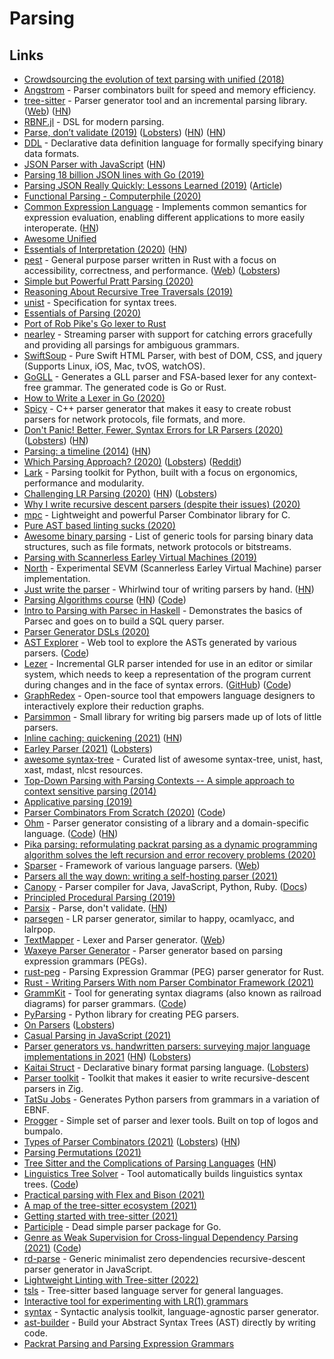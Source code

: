 # Parsing

## Links

- [Crowdsourcing the evolution of text parsing with unified (2018)](https://medium.com/unifiedjs/collectively-evolving-through-crowdsourcing-22c359ea95cc)
- [Angstrom](https://github.com/inhabitedtype/angstrom) - Parser combinators built for speed and memory efficiency.
- [tree-sitter](https://github.com/tree-sitter/tree-sitter) - Parser generator tool and an incremental parsing library. ([Web](https://tree-sitter.github.io/tree-sitter/)) ([HN](https://news.ycombinator.com/item?id=26225298))
- [RBNF.jl](https://github.com/thautwarm/RBNF.jl) - DSL for modern parsing.
- [Parse, don’t validate (2019)](https://lexi-lambda.github.io/blog/2019/11/05/parse-don-t-validate/) ([Lobsters](https://lobste.rs/s/uemphs/parse_don_t_validate)) ([HN](https://news.ycombinator.com/item?id=21476261)) ([HN](https://news.ycombinator.com/item?id=27639890))
- [DDL](https://github.com/yeslogic/ddl) - Declarative data definition language for formally specifying binary data formats.
- [JSON Parser with JavaScript](https://lihautan.com/json-parser-with-javascript/) ([HN](https://news.ycombinator.com/item?id=21772336))
- [Parsing 18 billion JSON lines with Go (2019)](https://itnext.io/parsing-18-billion-lines-json-with-go-738be6ee5ed2)
- [Parsing JSON Really Quickly: Lessons Learned (2019)](https://www.youtube.com/watch?v=wlvKAT7SZIQ) ([Article](https://blog.metaobject.com/2020/04/somewhat-less-lethargic-json-support.html))
- [Functional Parsing - Computerphile (2020)](https://www.youtube.com/watch?v=dDtZLm7HIJs)
- [Common Expression Language](https://github.com/google/cel-spec) - Implements common semantics for expression evaluation, enabling different applications to more easily interoperate. ([HN](https://news.ycombinator.com/item?id=25377620))
- [Awesome Unified](https://github.com/unifiedjs/awesome-unified)
- [Essentials of Interpretation (2020)](http://dmitrysoshnikov.com/courses/essentials-of-interpretation/) ([HN](https://news.ycombinator.com/item?id=22549265))
- [pest](https://github.com/pest-parser/pest) - General purpose parser written in Rust with a focus on accessibility, correctness, and performance. ([Web](https://pest.rs/)) ([Lobsters](https://lobste.rs/s/nplikm/pest_parser_rust_using_pegs))
- [Simple but Powerful Pratt Parsing (2020)](https://matklad.github.io/2020/04/13/simple-but-powerful-pratt-parsing.html)
- [Reasoning About Recursive Tree Traversals (2019)](https://arxiv.org/pdf/1910.09521.pdf)
- [unist](https://github.com/syntax-tree/unist) - Specification for syntax trees.
- [Essentials of Parsing (2020)](https://www.youtube.com/playlist?list=PLGNbPb3dQJ_6aPNnlBvXGyNMlDtNTqN5I)
- [Port of Rob Pike's Go lexer to Rust](https://github.com/jackmott/rust-lexer)
- [nearley](https://github.com/kach/nearley) - Streaming parser with support for catching errors gracefully and providing all parsings for ambiguous grammars.
- [SwiftSoup](https://github.com/scinfu/SwiftSoup) - Pure Swift HTML Parser, with best of DOM, CSS, and jquery (Supports Linux, iOS, Mac, tvOS, watchOS).
- [GoGLL](https://github.com/goccmack/gogll) - Generates a GLL parser and FSA-based lexer for any context-free grammar. The generated code is Go or Rust.
- [How to Write a Lexer in Go (2020)](https://www.aaronraff.dev/blog/how-to-write-a-lexer-in-go)
- [Spicy](https://github.com/zeek/spicy) - C++ parser generator that makes it easy to create robust parsers for network protocols, file formats, and more.
- [Don't Panic! Better, Fewer, Syntax Errors for LR Parsers (2020)](https://soft-dev.org/pubs/html/diekmann_tratt__dont_panic/) ([Lobsters](https://lobste.rs/s/pje7ff/don_t_panic_better_fewer_syntax_errors_for)) ([HN](https://news.ycombinator.com/item?id=23850718))
- [Parsing: a timeline (2014)](http://jeffreykegler.github.io/Ocean-of-Awareness-blog/individual/2014/09/chron.html) ([HN](https://news.ycombinator.com/item?id=8290681))
- [Which Parsing Approach? (2020)](https://tratt.net/laurie/blog/entries/which_parsing_approach.html) ([Lobsters](https://lobste.rs/s/9pcqys/which_parsing_approach)) ([Reddit](https://www.reddit.com/r/Compilers/comments/it80pu/which_parsing_approach/))
- [Lark](https://github.com/lark-parser/lark/) - Parsing toolkit for Python, built with a focus on ergonomics, performance and modularity.
- [Challenging LR Parsing (2020)](https://rust-analyzer.github.io//blog/2020/09/16/challeging-LR-parsing.html) ([HN](https://news.ycombinator.com/item?id=24492675)) ([Lobsters](https://lobste.rs/s/t9oewt/challenging_lr_parsing))
- [Why I write recursive descent parsers (despite their issues) (2020)](https://utcc.utoronto.ca/~cks/space/blog/programming/WhyRDParsersForMe)
- [mpc](https://github.com/orangeduck/mpc) - Lightweight and powerful Parser Combinator library for C.
- [Pure AST based linting sucks (2020)](https://rdambrosio016.github.io/rust/2020/09/18/pure-ast-based-linting-sucks.html)
- [Awesome binary parsing](https://github.com/dloss/binary-parsing) - List of generic tools for parsing binary data structures, such as file formats, network protocols or bitstreams.
- [Parsing with Scannerless Earley Virtual Machines (2019)](https://www.bjmc.lu.lv/fileadmin/user_upload/lu_portal/projekti/bjmc/Contents/7_2_01_Saikunas.pdf)
- [North](https://github.com/tuxmark5/north) - Experimental SEVM (Scannerless Earley Virtual Machine) parser implementation.
- [Just write the parser](https://tiarkrompf.github.io/notes/?/just-write-the-parser/) - Whirlwind tour of writing parsers by hand. ([HN](https://news.ycombinator.com/item?id=24837898))
- [Parsing Algorithms course](http://dmitrysoshnikov.com/courses/parsing-algorithms/) ([HN](https://news.ycombinator.com/item?id=24898210)) ([Code](https://github.com/DmitrySoshnikov/letter-source))
- [Intro to Parsing with Parsec in Haskell](https://github.com/JakeWheat/intro_to_parsing) - Demonstrates the basics of Parsec and goes on to build a SQL query parser.
- [Parser Generator DSLs (2020)](https://kitten.sh/parser-generator-dsl)
- [AST Explorer](https://astexplorer.net/) - Web tool to explore the ASTs generated by various parsers. ([Code](https://github.com/fkling/astexplorer))
- [Lezer](https://lezer.codemirror.net/) - Incremental GLR parser intended for use in an editor or similar system, which needs to keep a representation of the program current during changes and in the face of syntax errors. ([GitHub](https://github.com/lezer-parser)) ([Code](https://github.com/lezer-parser/lezer))
- [GraphRedex](https://github.com/TOPLLab/GraphRedex) - Open-source tool that empowers language designers to interactively explore their reduction graphs.
- [Parsimmon](https://github.com/jneen/parsimmon) - Small library for writing big parsers made up of lots of little parsers.
- [Inline caching: quickening (2021)](https://bernsteinbear.com/blog/inline-caching-quickening/) ([HN](https://news.ycombinator.com/item?id=26054573))
- [Earley Parser (2021)](https://rahul.gopinath.org/post/2021/02/06/earley-parsing/) ([Lobsters](https://lobste.rs/s/gadd2l/earley_parser))
- [awesome syntax-tree](https://github.com/syntax-tree/awesome-syntax-tree) - Curated list of awesome syntax-tree, unist, hast, xast, mdast, nlcst resources.
- [Top-Down Parsing with Parsing Contexts -- A simple approach to context sensitive parsing (2014)](https://lobste.rs/s/l6yieh/top_down_parsing_with_parsing_contexts)
- [Applicative parsing (2019)](https://jobjo.github.io/2019/05/19/applicative-parsing.html)
- [Parser Combinators From Scratch (2020)](https://www.youtube.com/watch?v=6oQLRhw5Ah0&list=PLP29wDx6QmW5yfO1LAgO8kU3aQEj8SIrU) ([Code](https://github.com/LowLevelJavaScript/Parser-Combinators-From-Scratch))
- [Ohm](https://ohmlang.github.io/) - Parser generator consisting of a library and a domain-specific language. ([Code](https://github.com/harc/ohm)) ([HN](https://news.ycombinator.com/item?id=26603393))
- [Pika parsing: reformulating packrat parsing as a dynamic programming algorithm solves the left recursion and error recovery problems (2020)](https://arxiv.org/pdf/2005.06444.pdf)
- [Sparser](https://github.com/Unibeautify/sparser) - Framework of various language parsers. ([Web](https://sparser.io/))
- [Parsers all the way down: writing a self-hosting parser (2021)](https://drewdevault.com/2021/04/22/Our-self-hosted-parser-design.html)
- [Canopy](https://github.com/jcoglan/canopy) - Parser compiler for Java, JavaScript, Python, Ruby. ([Docs](http://canopy.jcoglan.com/))
- [Principled Procedural Parsing (2019)](https://norswap.com/pubs/thesis.pdf)
- [Parsix](https://github.com/parsix/parsix) - Parse, don't validate. ([HN](https://news.ycombinator.com/item?id=27166162))
- [parsegen](https://github.com/osa1/parsegen) - LR parser generator, similar to happy, ocamlyacc, and lalrpop.
- [TextMapper](https://github.com/inspirer/textmapper) - Lexer and Parser generator. ([Web](https://textmapper.org/))
- [Waxeye Parser Generator](https://github.com/waxeye-org/waxeye) - Parser generator based on parsing expression grammars (PEGs).
- [rust-peg](https://github.com/kevinmehall/rust-peg) - Parsing Expression Grammar (PEG) parser generator for Rust.
- [Rust - Writing Parsers With nom Parser Combinator Framework (2021)](https://iximiuz.com/en/posts/rust-writing-parsers-with-nom/)
- [GrammKit](https://dundalek.com/grammkit/) - Tool for generating syntax diagrams (also known as railroad diagrams) for parser grammars. ([Code](https://github.com/dundalek/GrammKit))
- [PyParsing](https://github.com/pyparsing/pyparsing) - Python library for creating PEG parsers.
- [On Parsers](https://wiki.alopex.li/OnParsers) ([Lobsters](https://lobste.rs/s/7it43u/on_parsers))
- [Casual Parsing in JavaScript (2021)](https://www.brandons.me/blog/casual-parsing-javascript)
- [Parser generators vs. handwritten parsers: surveying major language implementations in 2021](https://notes.eatonphil.com/parser-generators-vs-handwritten-parsers-survey-2021.html) ([HN](https://news.ycombinator.com/item?id=28258945)) ([Lobsters](https://lobste.rs/s/10pkib/parser_generators_vs_handwritten))
- [Kaitai Struct](https://kaitai.io/) - Declarative binary format parsing language. ([Lobsters](https://lobste.rs/s/pnfkzp/kaitai_struct_declarative_binary_format))
- [Parser toolkit](https://github.com/MasterQ32/parser-toolkit) - Toolkit that makes it easier to write recursive-descent parsers in Zig.
- [TatSu Jobs](https://github.com/neogeny/TatSu) - Generates Python parsers from grammars in a variation of EBNF.
- [Progger](https://github.com/Jezza/progger) - Simple set of parser and lexer tools. Built on top of logos and bumpalo.
- [Types of Parser Combinators (2021)](https://sgt.hootr.club/molten-matter/types-of-parser-combinators/) ([Lobsters](https://lobste.rs/s/5agmsv/types_parser_combinators)) ([HN](https://news.ycombinator.com/item?id=29246227))
- [Parsing Permutations (2021)](https://blog.drewolson.org/parsing-permutations)
- [Tree Sitter and the Complications of Parsing Languages](https://www.masteringemacs.org/article/tree-sitter-complications-of-parsing-languages) ([HN](https://news.ycombinator.com/item?id=29327424))
- [Linguistics Tree Solver](https://adambcomer.com/lin-tree-solver/) - Tool automatically builds linguistics syntax trees. ([Code](https://github.com/adambcomer/lin-tree-solver))
- [Practical parsing with Flex and Bison (2021)](https://begriffs.com/posts/2021-11-28-practical-parsing.html)
- [A map of the tree-sitter ecosystem (2021)](https://dcreager.net/tree-sitter/map/)
- [Getting started with tree-sitter (2021)](https://dcreager.net/tree-sitter/getting-started/)
- [Participle](https://github.com/alecthomas/participle) - Dead simple parser package for Go.
- [Genre as Weak Supervision for Cross-lingual Dependency Parsing (2021)](https://aclanthology.org/2021.emnlp-main.393/) ([Code](https://github.com/personads/ud-selection))
- [rd-parse](https://github.com/dmaevsky/rd-parse) - Generic minimalist zero dependencies recursive-descent parser generator in JavaScript.
- [Lightweight Linting with Tree-sitter (2022)](https://peppe.rs/posts/lightweight_linting/)
- [tsls](https://github.com/keyvchan/tsls) - Tree-sitter based language server for general languages.
- [Interactive tool for experimenting with LR(1) grammars](https://github.com/obscurecolin/lr)
- [syntax](https://github.com/DmitrySoshnikov/syntax) - Syntactic analysis toolkit, language-agnostic parser generator.
- [ast-builder](https://github.com/rajasegar/ast-builder) - Build your Abstract Syntax Trees (AST) directly by writing code.
- [Packrat Parsing and Parsing Expression Grammars](https://bford.info/packrat/)

